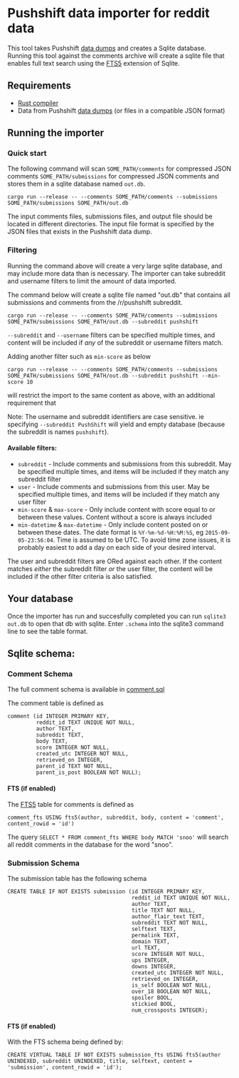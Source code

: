 # Pushshift data importer for reddit data

This tool takes Pushshift [data dumps](https://files.pushshift.io/reddit/) and creates a Sqlite database. Running this tool against the comments archive will create a sqlite file that enables full text search using the [FTS5](https://www.sqlite.org/fts5.html) extension of Sqlite.

## Requirements
 * [Rust compiler](https://www.rust-lang.org/tools/install)
 * Data from Pushshift [data dumps](https://files.pushshift.io/reddit/) (or files in a compatible JSON format)

## Running the importer
### Quick start

The following command will scan `SOME_PATH/comments` for compressed JSON comments `SOME_PATH/submissions` for compressed
JSON comments and stores them in a sqlite database named `out.db`. 

    cargo run --release -- --comments SOME_PATH/comments --submissions SOME_PATH/submissions SOME_PATH/out.db

The input comments files, submissions files, and output file should be located in different directories. The input file
format is specified by the JSON files that exists in the Pushshift data dump.

### Filtering

Running the command above will create a very large sqlite database, and may include more data than is necessary.
The importer can take subreddit and username filters to limit the amount of data imported.

The command below will create a sqlite file named "out.db" that contains all submissions and comments from
the /r/pushshift subreddit.

    cargo run --release -- --comments SOME_PATH/comments --submissions SOME_PATH/submissions SOME_PATH/out.db --subreddit pushshift

`--subreddit` and `--username` filters can be specified multiple times, and content will be included if *any* of the
subreddit or username filters match.

Adding another filter such as `min-score` as below

    cargo run --release -- --comments SOME_PATH/comments --submissions SOME_PATH/submissions SOME_PATH/out.db --subreddit pushshift --min-score 10

will restrict the import to the same content as above, with an additional requirement that 

Note: The username and subreddit identifiers are case sensitive. ie specifying `--subreddit PushShift` will yield and
empty database (because the subreddit is names `pushshift`).

#### Available filters:

* `subreddit` - Include comments and submissions from this subreddit. May be specified multiple times, and
items will be included if they match any subreddit filter
* `user` - Include comments and submissions from this user. May be specified multiple times, and
items will be included if they match any user filter
* `min-score` & `max-score` - Only include content with score equal to or between these values. Content without a score is always included 
* `min-datetime` & `max-datetime` - Only include content posted on or between these dates.
   The date format is `%Y-%m-%d-%H:%M:%S`, eg `2015-09-05-23:56:04`. Time is assumed to be UTC. To avoid time zone issues,
   it is probably easiest to add a day on each side of your desired interval.
  
The user and subreddit filters are ORed against each other. If the content matches *either* the subreddit filter
*or* the user filter, the content will be included if the other filter criteria is also satisfied.

## Your database
Once the importer has run and succesfully completed you can run `sqlite3 out.db` to open that db with sqlite.
Enter `.schema` into the sqlite3 command line to see the table format.

## Sqlite schema:
### Comment Schema

The full comment schema is available in [comment.sql](src/sqlite/comment.sql)

The comment table is defined as


    comment (id INTEGER PRIMARY KEY,
             reddit_id TEXT UNIQUE NOT NULL,
             author TEXT,
             subreddit TEXT,
             body TEXT,
             score INTEGER NOT NULL,
             created_utc INTEGER NOT NULL,
             retrieved_on INTEGER,
             parent_id TEXT NOT NULL,
             parent_is_post BOOLEAN NOT NULL);

#### FTS (if enabled)

The [FTS5](https://www.sqlite.org/fts5.html) table for comments is defined as

    comment_fts USING fts5(author, subreddit, body, content = 'comment', content_rowid = 'id')

The query `SELECT * FROM comment_fts WHERE body MATCH 'snoo'` will search all reddit comments in the database for the word "snoo".

### Submission Schema

The submission table has the following schema

    CREATE TABLE IF NOT EXISTS submission (id INTEGER PRIMARY KEY,
                                           reddit_id TEXT UNIQUE NOT NULL,
                                           author TEXT,
                                           title TEXT NOT NULL,
                                           author_flair_text TEXT,
                                           subreddit TEXT NOT NULL,
                                           selftext TEXT,
                                           permalink TEXT,
                                           domain TEXT,
                                           url TEXT,
                                           score INTEGER NOT NULL,
                                           ups INTEGER,
                                           downs INTEGER,
                                           created_utc INTEGER NOT NULL,
                                           retrieved_on INTEGER,
                                           is_self BOOLEAN NOT NULL,
                                           over_18 BOOLEAN NOT NULL,
                                           spoiler BOOL,
                                           stickied BOOL,
                                           num_crossposts INTEGER);

#### FTS (if enabled)

With the FTS schema being defined by:

    CREATE VIRTUAL TABLE IF NOT EXISTS submission_fts USING fts5(author UNINDEXED, subreddit UNINDEXED, title, selftext, content = 'submission', content_rowid = 'id');
